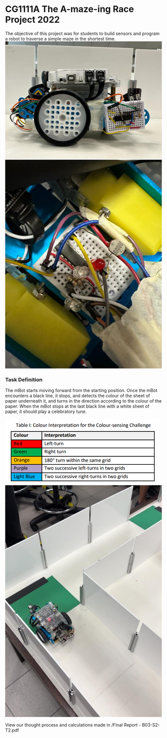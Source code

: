 # CG1111A The A-maze-ing Race Project 2022

The objective of this project was for students to build sensors and program a robot to traverse a simple maze in the shortest time.
![mBot image](mbot.jpg)
![LDR](LDR_mbot.jpg)

### Task Definition

The mBot starts moving forward from the starting position. Once the mBot encounters a black line, it stops, and detects the colour of the sheet of paper underneath it, and turns in the direction according to the colour of the paper. When the mBot stops at the last black line with a white sheet of paper, it should play a celebratory tune.

![Colour Challenge](colour_challenge.png)
![mBot maze](mbot_in_maze.jpg)

View our thought process and calculations made in /Final Report - B03-S2-T2.pdf
